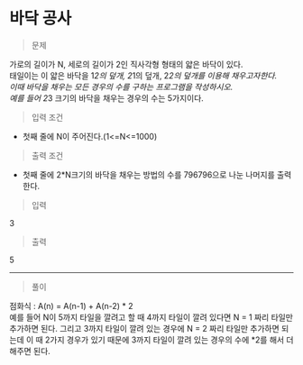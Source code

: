 # 바닥 공사
> 문제

가로의 길이가 N, 세로의 길이가 2인 직사각형 형태의 얇은 바닥이 있다.\
태일이는 이 얇은 바닥을 1*2의 덮개, 2*1의 덮개, 2*2의 덮개를 이용해 채우고자한다.\
이때 바닥을 채우는 모든 경우의 수를 구하는 프로그램을 작성하시오.\
예를 들어 2*3 크기의 바닥을 채우는 경우의 수는 5가지이다.

> 입력 조건
- 첫째 줄에 N이 주어진다.(1<=N<=1000)
> 출력 조건
- 첫째 줄에 2*N크기의 바닥을 채우는 방법의 수를 796796으로 나눈 나머지를 출력한다.

> 입력

3
> 출력

5

---
> 풀이

점화식 : A(n) = A(n-1) + A(n-2) * 2\
예를 들어
N이 5까지 타일을 깔려고 할 때
4까지 타일이 깔려 있다면 N = 1 짜리 타일만 추가하면 된다.
그리고 3까지 타일이 깔려 있는 경우에 N = 2 짜리 타일만 추가하면 되는데 이 때
2가지 경우가 있기 때문에 3까지 타일이 깔려 있는 경우의 수에 *2를 해서 더해주면 된다.